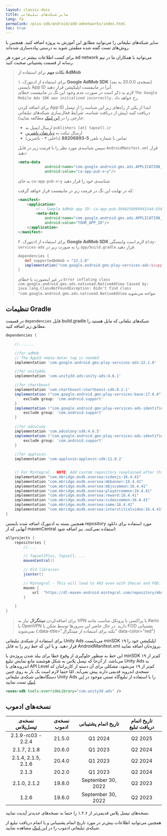 ```yaml
---
layout: classic-docs
title: سایر شبکه‌های تبلیغاتی
lang: fa
permalink: /plus-sdk/android/add-adnetworks/index.html
toc: true
---
```


سایر شبکه‌های تبلیغاتی را می‌توانید مطابق این آموزش به پروژه اضافه کنید. همچنین با روش‌های تست گفته شده مطمئن شوید به درستی پیاده‌سازی شده‌اند.

برای کسب اطلاعات بیشتر در مورد هر ad network می‌توانید با همکاران ما در تیم رسانه از قسمت پشتیبانی صحبت کنید.

> **نکات مهم** برای استفاده از **AdMob**  
> 
> ۱. برای استفاده از ادنتورک **Google AdMob SDK** (نسخه‌ی 20.0.0 به بعد) بایستی App ID آنرا در مانیفست اپلیکیشن قرار دهید.  
> لازم به ذکر است در صورت عدم وجود این تگ در مانیفست خطای `The Google Mobile Ads SDK was initialized incorrectly.` رخ خواهد داد
>
> برای اضافه کردن App ID ابتدا از یکی از راه‌های زیر این شناسه را از تپسل دریافت کنید (پیش از دریافت شناسه، شرایط فعال‌سازی شبکه‌های تبلیغاتی خارجی را در [این لینک](https://tapsell.ir/tapsellplus/) مطالعه نمایید):
> - ارسال ایمیل به `publishers [at] tapsell.ir`
> - ارسال تیکت به [دپارتمان ناشرین](https://tapsell.deskpro.com/new-ticket)
> - تماس با شماره تلفن **5-88206893** (داخلی ۳ - ناشرین)
> 
> سپس شناسه‌ی مورد نظر را با فرمت زیر در فایل `AndroidManifest.xml` قرار دهید:
> 
> ```xml
> <meta-data
>             android:name="com.google.android.gms.ads.APPLICATION_ID"
>             android:value="ca-app-pub-x~y"/>
> ```
> 
> به جای `ca-app-pub-x~y` شناسه‌ی خود را قرار دهید
> 
> 
> که در نهایت این تگ در فرمت زیر در مانیفست قرار خواهد گرفت:
> 
> ```xml
> <manifest>
>     <application>
>         <!-- Sample AdMob app ID: ca-app-pub-3940256099942544~3347511713 -->
>         <meta-data
>             android:name="com.google.android.gms.ads.APPLICATION_ID"
>             android:value="YOUR_APP_ID"/>
>     </application>
> </manifest>
> ```
>
> ۲. برای استفاده از ادنتورک **Google AdMob SDK** لازم است وابستگی `play-services-ads` را به صورت زیر در `app/build.gradle` قرار دهید.
> ```groovy
> dependencies {
>    def supportedAdmob = "22.1.0"
>    implementation("com.google.android.gms:play-services-ads:$supportedAdmob")
> }
> ```
> در غیر اینصورت با خطای `Error inflating class com.google.android.gms.ads.nativead.NativeAdView Caused by: java.lang.ClassNotFoundException: Didn't find class "com.google.android.gms.ads.nativead.NativeAdView` مواجه می‌شوید.


## تنظیمات Gradle
در قسمت `dependencies` فایل build.gradle شبکه‌های تبلغاتی که مایل هستید را مطابق زیر اضافه کنید.

```groovy
dependencies {

    //.......

    //for adMob
    // The AppId <meta-data> tag is needed
    implementation 'com.google.android.gms:play-services-ads:22.1.0'

    //for unityAds
    implementation 'com.unity3d.ads:unity-ads:4.6.1'

    //for chartboost
    implementation 'com.chartboost:chartboost-sdk:8.2.1'
    implementation ("com.google.android.gms:play-services-base:17.6.0"){
        exclude group: 'com.android.support'
    }
    implementation ("com.google.android.gms:play-services-ads-identifier:17.0.0"){
        exclude group: 'com.android.support'
    }
    
    //for adcolony
    implementation 'com.adcolony:sdk:4.6.5'
    implementation ("com.google.android.gms:play-services-ads-identifier:17.0.0"){
        exclude group: 'com.android.support'
    }
    
    //for applovin
    implementation 'com.applovin:applovin-sdk:11.8.2'


    // For Mintegral - NOTE: Add custom repository (explained after this)
    implementation "com.mbridge.msdk.oversea:videojs:16.4.41"
    implementation "com.mbridge.msdk.oversea:mbbanner:16.4.41"
    implementation "com.mbridge.msdk.oversea:mbjscommon:16.4.41"
    implementation "com.mbridge.msdk.oversea:playercommon:16.4.41"
    implementation "com.mbridge.msdk.oversea:reward:16.4.41"
    implementation "com.mbridge.msdk.oversea:videocommon:16.4.41"
    implementation "com.mbridge.msdk.oversea:same:16.4.41"
    implementation "com.mbridge.msdk.oversea:interstitialvideo:16.4.41"
}
```

همچنین بسته به ادنتورک اضافه شده بایستی repository مورد استفاده برای دانلود آنهایی که از mavenCentral استفاده نمی‌کنند، نیز اضافه شود:

```gradle
allprojects {  
    repositories {
        //....

        // TapsellPlus, Tapsell, ...
        mavenCentral()

        // Old libraries
        jcenter()

        // Mintegral - This will lead to 403 even with Shecan and FOD. Needs a strong VPN protocol
        maven {
            url  "https://dl-maven-android.mintegral.com/repository/mbridge_android_sdk_oversea"
        }
        
    }  
}
```


> برای اضافه‌کردن **مینتگرال** نیاز به VPN یا پراکسی با پروتکل مناسب مانند Kerio یا OpenVPN دارید. در حال حاضر این سرورها توسط شکن یا FOD پشتیبانی نمی‌شوند
{:data-title="نکته برای استفاده از مینتگرال" data-color="red"}


برای استفاده از شبکه‌ی تبلیغاتی Unity Ads می‌بایست minSDK اپلیکیشن خود را ۱۹ قرار دهید. و یا این که خط زیر را به فایل AndroidManifest.xml پروژه‌تان اضافه نمایید.

این خط به منظور جلوگیری از وقوع خطا برای بیلد شدن پروژه‌ی با minSDK کم‌تر از ۱۹ می‌باشد. از آن‌جا که تپسل پلاس به شکل هوشمند مانع نمایش تبلیغ Unity Ads به اندرویدهای با API Level کم‌تر از ۱۹ می‌شود، مشکلی برای آن دسته از کاربرانتان که نسخه‌ی اندروید قدیمی دارند پیش نمی‌آید. امّا حتما لازم است یک بار به روی چنین دستگاه‌هایی شبکه‌ی تبلیغاتی Unity Ads را با استفاده از تبلیغ‌گاه تستی موجود در [این لینک](https://docs.tapsell.ir/plus-sdk/android/adnetworks-test/) تست نمایید.

```xml
<uses-sdk tools:overrideLibrary="com.unity3d.ads" />
```

## نسخه‌های ادموب

| **نسخه‌ی تپسل‌پلاس** | **نسخه‌ی ادموب** | **تاریخ اتمام پشتیبانی** | **تاریخ اتمام دریافت تبلیغ** |
|:--------------------:|:---------------:|:------------------------:|:----------------------------:|
|  2.1.9-rc03 - 2.2.4  |      21.5.0     |          Q1 2024         |            Q2 2025           |
|     2.1.7, 2.1.8     |      20.6.0     |          Q1 2023         |            Q2 2024           |
| 2.1.4, 2.1.5, 2.1.6  |      20.4.0     |          Q1 2023         |            Q2 2024           |
|        2.1.3         |      20.2.0     |          Q1 2023         |            Q2 2024           |
|     2.1.0, 2.1.2     |      19.8.0     |    September 30, 2022    |            Q2 2023           |
|        1.2.6         |      19.6.0     |    September 30, 2022    |            Q2 2023           |

نسخه‌های تپسل پلاس قدیمی‌تر از ۱.۲.۶ را حتما به نسخه‌های جدیدتر آپدیت نمایید.

همچنین می‌توانید اطلاعات بیش‌تر در مورد تاریخ اتمام پشتیبانی و یا اتمام دریافت تبلیغ از شبکه‌ی تبلیغاتی ادموب را در [این لینک](https://developers.google.com/admob/android/deprecation) مشاهده نمایید.

